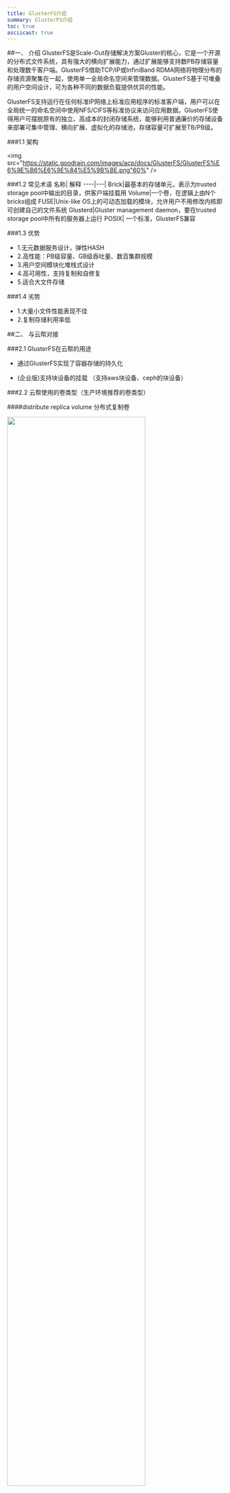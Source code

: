 ```yaml
---
title: GlusterFS介绍
summary: GlusterFS介绍
toc: true
asciicast: true
---
```



##一、 介绍
 GlusterFS是Scale-Out存储解决方案Gluster的核心，它是一个开源的分布式文件系统，具有强大的横向扩展能力，通过扩展能够支持数PB存储容量和处理数千客户端。GlusterFS借助TCP/IP或InfiniBand RDMA网络将物理分布的存储资源聚集在一起，使用单一全局命名空间来管理数据。GlusterFS基于可堆叠的用户空间设计，可为各种不同的数据负载提供优异的性能。 
 
GlusterFS支持运行在任何标准IP网络上标准应用程序的标准客户端，用户可以在全局统一的命名空间中使用NFS/CIFS等标准协议来访问应用数据。GlusterFS使得用户可摆脱原有的独立、高成本的封闭存储系统，能够利用普通廉价的存储设备来部署可集中管理、横向扩展、虚拟化的存储池，存储容量可扩展至TB/PB级。

###1.1 架构

<img src="https://static.goodrain.com/images/acp/docs/GlusterFS/GlusterFS%E6%9E%B6%E6%9E%84%E5%9B%BE.png"60%" />

###1.2 常见术语
名称|	解释
----|---|
Brick|最基本的存储单元，表示为trusted storage pool中输出的目录，供客户端挂载用
Volume|一个卷，在逻辑上由N个bricks组成
FUSE|Unix-like OS上的可动态加载的模块，允许用户不用修改内核即可创建自己的文件系统
Glusterd|Gluster management daemon，要在trusted storage pool中所有的服务器上运行
POSIX|	一个标准，GlusterFS兼容

###1.3 优势

- 1.无元数据服务设计，弹性HASH
- 2.高性能：PB级容量、GB级吞吐量、数百集群规模
- 3.用户空间模块化堆栈式设计
- 4.高可用性，支持复制和自修复
- 5.适合大文件存储

###1.4 劣势

- 1.大量小文件性能表现不佳
- 2.复制存储利用率低



##二、 与云帮对接


###2.1 GlusterFS在云帮的用途


- 通过GlusterFS实现了容器存储的持久化

- (企业版)支持块设备的挂载 （支持aws块设备、ceph的块设备）


###2.2 云帮使用的卷类型（生产环境推荐的卷类型）

####distribute replica volume 分布式复制卷

<img src="https://static.goodrain.com/images/acp/docs/GlusterFS/GlusterFS%E5%88%86%E5%B8%83%E5%BC%8F%E5%A4%8D%E5%88%B6%E5%8D%B7.png" width="80%" />

Brick server 数量是镜像数的倍数,可以在 2 个或多个节点之间复制数据。分布式的复制卷，volume 中 brick 所包含的存储服务器数必须是 replica 的倍数(>=2倍)，兼顾分布式和复制式的功能。

- 创建语法：gluster volume create [replica ] [transport tcp | rdma | tcp,rdma]
- 例子：`gluster volume create test-volume replica 2 transport tcp server1:/exp1 server2:/exp2 server3:/exp3 server4:/exp4`
 

- 更多卷类型：[详细资料](http://docs.gluster.org/en/latest/Administrator%20Guide/Setting%20Up%20Volumes/)

###2.3 云帮目录结构介绍

- 所有控制节点和计算节点都需要挂载/grdata目录

```bash
# 例如目录：
# /grdata/tenant/5dfda738ae214401bd832a9fe630a793/service/da91fa02f650ea5ac115884fac68fa4e/

## 应用持久化目录
/grdata/tenant

## 团队名唯一标示
5dfda738ae214401bd832a9fe630a793

## 应用标示目录
service

## 应用名唯一标示
da91fa02f650ea5ac115884fac68fa4e
```

